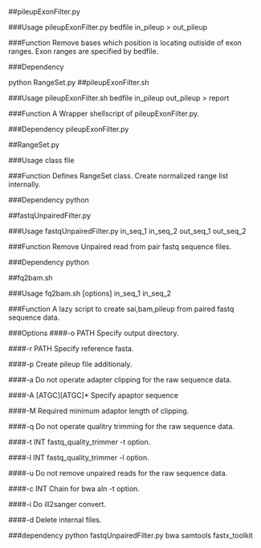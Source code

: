 ##pileupExonFilter.py

###Usage
pileupExonFilter.py bedfile in_pileup > out_pileup

###Function
Remove bases which position is locating outiside of exon ranges.
Exon ranges are specified by bedfile.

###Dependency

python RangeSet.py
##pileupExonFilter.sh

###Usage
pileupExonFilter.sh bedfile in_pileup out_pileup > report

###Function
A Wrapper shellscript of pileupExonFilter.py.

###Dependency
pileupExonFilter.py

##RangeSet.py

###Usage
class file

###Function
Defines RangeSet class. 
Create normalized range list internally.

###Dependency
python

##fastqUnpairedFilter.py

###Usage
fastqUnpairedFilter.py in_seq_1 in_seq_2 out_seq_1 out_seq_2

###Function
Remove Unpaired read from pair fastq sequence files.

###Dependency
python

##fq2bam.sh

###Usage
fq2bam.sh [options] in_seq_1 in_seq_2

###Function
A lazy script to create sai,bam,pileup from paired fastq sequence data.

###Options
####-o PATH
Specify output directory.

####-r PATH
Specify reference fasta.

####-p
Create pileup file additionaly.

####-a
Do not operate adapter clipping for the raw sequence data.

####-A [ATGC][ATGC]*
Specify apaptor sequence

####-M
Required minimum adaptor length of clipping.

####-q
Do not operate qualitry trimming for the raw sequence data.

####-t INT
fastq_quality_trimmer -t option.

####-l INT
fastq_quality_trimmer -l option.

####-u
Do not remove unpaired reads for the raw sequence data.

####-c INT
Chain for bwa aln -t option.

####-i
Do ill2sanger convert.

####-d
Delete internal files.

###dependency
python fastqUnpairedFilter.py bwa samtools fastx_toolkit
